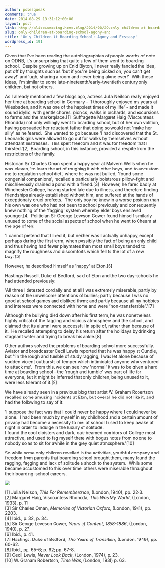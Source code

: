 ```yaml
---
author: pokesqueak
comments: true
date: 2014-08-29 13:31:12+00:00
layout: post
link: http://aliceismoving.home.blog/2014/08/29/only-children-at-boarding-school-agony-and/
slug: only-children-at-boarding-school-agony-and
title: 'Only Children At Boarding School: Agony and Ecstasy'
wordpress_id: 191
---
```


Given that I've been reading the autobiographies of people worthy of note on ODNB, it's unsurprising that quite a few of them went to boarding school.  Despite growing up on Enid Blyton, I never really fancied the idea, put off by thoughts such as 'but if you're being picked on, you can't get away!' and 'ugh, sharing a room and never being alone ever!'  With these ideas, I'm similar to some late-nineteenth/early-twentieth century only children, but not others.




As I already mentioned a few blogs ago, actress Julia Neilson really enjoyed her time at boarding school in Germany - 'I thoroughly enjoyed my years at Wiesbaden, and it was one of the happiest times of my life' - and made it sound idyllic, with gentle chores, picnics, walks in orchards, and excursions to farms and the marketplace.[1]  Suffragette Margaret Haig (Viscountess Rhondda) not only willingly went to boarding school, but of her own volition, having persuaded her reluctant father that doing so would not 'make her silly' as he feared.  She wanted to go because 'I had discovered that the St. Leonards girls were allowed to go out for walks by themselves without attendant mistresses.  This spelt freedom and it was for freedom that I thirsted.'[2]  Boarding school, in this instance, provided a respite from the restrictions of the family.




Historian Sir Charles Oman spent a happy year at Malvern Wells when he was eleven, 'to learn the art of roughing it with other boys, and to accustom me to regulation school diet', where he was not bullied, 'found some congenial companions', recalled a particularly boisterous pillow-fight and mischievously drained a pond with a friend.[3]  However, he fared badly at Winchester College, having started late due to illness, and therefore finding friendships already established without him, and suffered at the hands of exceptionally cruel prefects.  The only boy he knew in a worse position than his own was one who had not been to school previously and consequently knew nothing of the 'fagging' system whereby elder boys enslaved younger.[4]  Politician Sir George Leveson Gower found himself similarly unused to some of the social aspects of school when he went to Cheam at the age of ten:




'I cannot pretend that I liked it, but neither was I actually unhappy, except perhaps during the first term, when possibly the fact of being an only child and thus having had fewer playmates than most small boys tended to magnify the roughness and discomforts which fell to the lot of a new boy.'[5]




However, he described himself as 'happy' at Eton.[6]




Hastings Russell, Duke of Bedford, said of Eton and the two day-schools he had attended previously:




'All three I detested cordially and at all I was extremely miserable, partly by reason of the unwelcome attentions of bullies; partly because I was no good at school games and disliked them; and partly because all my hobbies and interests were connected with home and were “non-transferable”.'[7]




Although the bullying died down after his first term, he was nonetheless highly critical of the fagging and vicious atmosphere and the school, and claimed that its alumni were successful in spite of, rather than because of it.  He recalled attempting to delay his return after the holidays by drinking stagnant water and trying to break his ankle.[8]




Other authors solved the problems of boarding school more successfully.  Aviator and broadcaster Cecil Lewis reported that he was happy at Oundle, but '‘In the rough and tumble of study ragging, I was let alone because of sudden violent outbursts of temper which intimidated anyone who ventured to attack me'.  From this, we can see how 'normal' it was to be given a hard time at boarding school - the 'rough and tumble' was part of life for everyone, but it might be inferred that only children, being unused to it, were less tolerant of it.[9]




We have already seen in a previous blog that artist W. Graham Robertson recalled some amusing incidents at Eton, but overall he did not like it, and had the following to say of it:




'I suppose the fact was that I could never be happy where I could never be alone.  I had been much by myself in my childhood and a certain amount of privacy had become a necessity to me: at school I used to keep awake at night in order to indulge in the luxury of solitude.  
I found the cool cloisters and dark, oak-beamed corridors of College most attractive, and used to fag myself there with bogus notes from no one to nobody so as to sit for awhile in the grey quiet atmosphere.'[10]




So while some only children revelled in the activities, youthful company and freedom from parents that boarding school brought them, many found the ragging, fagging and lack of solitude a shock to the system.  While some became accustomed to this over time, others were miserable throughout their boarding-school careers.




![](https://66.media.tumblr.com/ac3d9ba35a00ca0270cb577cc0142e8a/tumblr_inline_nb2ljvUaW81s70b7a.jpg)





[1] Julia Neilson, _This For Rememberance_, (London, 1940), pp. 22-3.  
[2] Margaret Haig, Viscountess Rhondda, _This Was My World_, (London, 1933), p. 11.  
[3] Sir Charles Oman, _Memories of Victorian Oxford_, (London, 1941), pp. 2203.  
[4] Ibid., p. 32, p. 34.  
[5] Sir George Leveson Gower, _Years of Content, 1858-1886_, (London, 1940), p. 27.  
[6] Ibid., p. 41.  
[7] Hastings, Duke of Bedford, _The Years of Transition_, (London, 1949), pp. 60-62.  
[8] Ibid., pp. 65-6; p. 62; pp. 67-8.  
[9] Cecil Lewis, _Never Look Back_, (London, 1974), p. 23.  
[10] W. Graham Robertson, _Time Was_, (London, 1931) p. 63.
